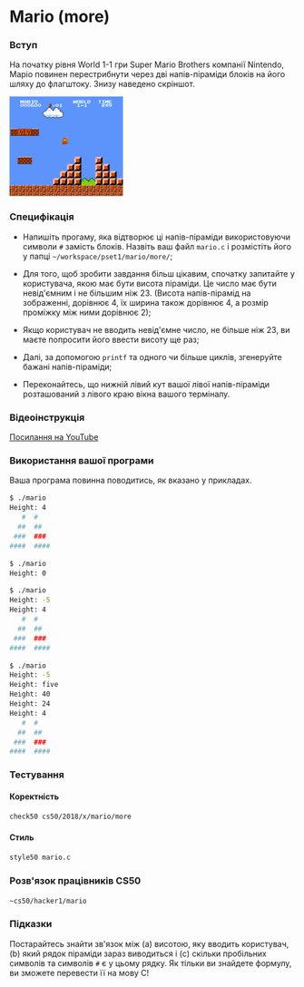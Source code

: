 # Mario (more)

### Вступ

На початку рівня World 1-1 гри Super Mario Brothers компанії Nintendo, Маріо повинен перестрибнути через дві напів-піраміди блоків на його шляху до флагштоку. Знизу наведено скріншот.

![Напів-піраміди](../resources/mario-more.png)

### Специфікація

* Напишіть прогаму, яка відтворює ці напів-піраміди використовуючи символи `#` замість блоків. Назвіть ваш файл `mario.c` і розмістіть його у папці `~/workspace/pset1/mario/more/`;

* Для того, щоб зробити завдання більш цікавим, спочатку запитайте у користувача, якою має бути висота піраміди. Це число має бути невід'ємним і не більшим ніж 23. (Висота напів-пірамід на зображенні, дорівнює 4, їх ширина також дорівнює 4, а розмір проміжку між ними дорівнює 2);

* Якщо користувач не вводить невід'ємне число, не більше ніж 23, ви маєте попросити його ввести висоту ще раз;

* Далі, за допомогою `printf` та одного чи більше циклів, згенеруйте бажані напів-піраміди;

* Переконайтесь, що нижній лівий кут вашої лівої напів-піраміди розташований з лівого краю вікна вашого терміналу.

### Відеоінструкція

[Посилання на YouTube](https://www.youtube.com/watch?v=xX7DQGkEG48)

### Використання вашої програми

Ваша програма повинна поводитись, як вказано у прикладах.

```bash
$ ./mario
Height: 4
   #  #
  ##  ##
 ###  ###
####  ####
```

```bash
$ ./mario
Height: 0
```

```bash
$ ./mario
Height: -5
Height: 4
   #  #
  ##  ##
 ###  ###
####  ####
```

```bash
$ ./mario
Height: -5
Height: five
Height: 40
Height: 24
Height: 4
   #  #
  ##  ##
 ###  ###
####  ####
```

### Тестування

#### Коректність

``` bash
check50 cs50/2018/x/mario/more
```

#### Стиль

``` bash
style50 mario.c
```

### Розв'язок працівників CS50

``` bash
~cs50/hacker1/mario
```

### Підказки

Постарайтесь знайти зв'язок між (a) висотою, яку вводить користувач, (b) який рядок піраміди зараз виводиться і (c) скільки пробільних символів та символів `#` є у цьому рядку. Як тільки ви знайдете формулу, ви зможете перевести її на мову С!

